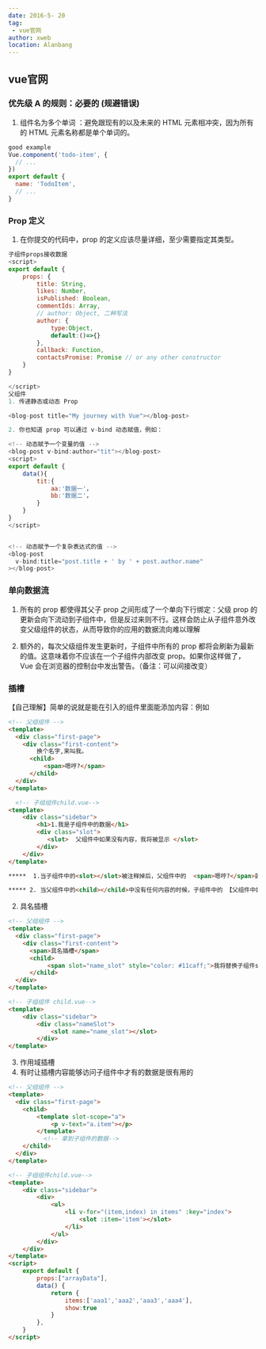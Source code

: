 ```yaml
---
date: 2016-5- 20
tag: 
 - vue官网
author: xweb
location: Alanbang
---
```


## vue官网
### 优先级 A 的规则：必要的 (规避错误)
1. 组件名为多个单词 ：避免跟现有的以及未来的 HTML 元素相冲突，因为所有的 HTML 元素名称都是单个单词的。

```js
good example
Vue.component('todo-item', {
  // ...
})
export default {
  name: 'TodoItem',
  // ...
}
```

### Prop 定义 
1. 在你提交的代码中，prop 的定义应该尽量详细，至少需要指定其类型。
```js
子组件props接收数据
<script>
export default {
    props: {
        title: String,
        likes: Number,
        isPublished: Boolean,
        commentIds: Array,
        // author: Object, 二种写法
        author: {
            type:Object,
            default:()=>{}
        },
        callback: Function,
        contactsPromise: Promise // or any other constructor
    }
}

</script>
父组件
1. 传递静态或动态 Prop

<blog-post title="My journey with Vue"></blog-post>

2. 你也知道 prop 可以通过 v-bind 动态赋值，例如：

<!-- 动态赋予一个变量的值 -->
<blog-post v-bind:author="tit"></blog-post>
<script>
export default {
    data(){
        tit:{
            aa:'数据一'，
            bb:'数据二'，
        }
    }
}
</script>


<!-- 动态赋予一个复杂表达式的值 -->
<blog-post
  v-bind:title="post.title + ' by ' + post.author.name"
></blog-post>
```

### 单向数据流
1. 所有的 prop 都使得其父子 prop 之间形成了一个单向下行绑定：父级 prop 的更新会向下流动到子组件中，但是反过来则不行。这样会防止从子组件意外改变父级组件的状态，从而导致你的应用的数据流向难以理解

2. 额外的，每次父级组件发生更新时，子组件中所有的 prop 都将会刷新为最新的值。这意味着你不应该在一个子组件内部改变 prop。如果你这样做了，Vue 会在浏览器的控制台中发出警告。（备注：可以间接改变）

### 插槽
【自己理解】简单的说就是能在引入的组件里面能添加内容：例如
```html
<!-- 父组组件 -->
<template>
  <div class="first-page">
    <div class="first-content">
        换个名字,来叫我。
      <child>
          <span>嗯哼?</span>
      </child>
  </div>
</template>

  <!-- 子组组件child.vue-->
<template>
    <div class="sidebar">
        <h1>1.我是子组件中的数据</h1>
        <div class="slot">
           <slot>  父组件中如果没有内容，我将被显示 </slot>
        </div>
    </div>
</template>

*****  1.当子组件中的<slot></slot>被注释掉后，父组件中的  <span>嗯哼?</span>就不会展示在页面上。

***** 2. 当父组件中的<child></child>中没有任何内容的时候，子组件中的 【父组件中如果没有内容，我将被显示】到页面上。
  ```

2. 具名插槽
```html
<!-- 父组组件 -->
<template>
  <div class="first-page">
    <div class="first-content">
      <span>具名插槽</span>
      <child>
           <span slot="name_slot" style="color: #11caff;">我将替换子组件slot name="name_slot"的具名插槽</span> 
      </child>
  </div>
</template>

<!-- 子组组件 child.vue-->
<template>
    <div class="sidebar">
        <div class="nameSlot">
            <slot name="name_slot"></slot>
        </div>
</template>
```

3. 作用域插槽
1. 有时让插槽内容能够访问子组件中才有的数据是很有用的

```html
<!-- 父组组件 -->
<template>
  <div class="first-page">
    <child>
        <template slot-scope="a">
            <p v-text="a.item"></p>
        </template>
          <!-- 拿到子组件的数据-->
    </child>
  </div>
</template>

<!-- 子组组件child.vue-->
<template>
    <div class="sidebar">
        <div>
            <ul>
                <li v-for="(item,index) in items" :key="index">
                    <slot :item='item'></slot>
                </li>
            </ul>
        </div>
    </div>
</template>
<script>
    export default {
        props:["arrayData"],
        data() {
            return {
                items:['aaa1','aaa2','aaa3','aaa4'],
                show:true
            }
        },
    }
</script>
```
